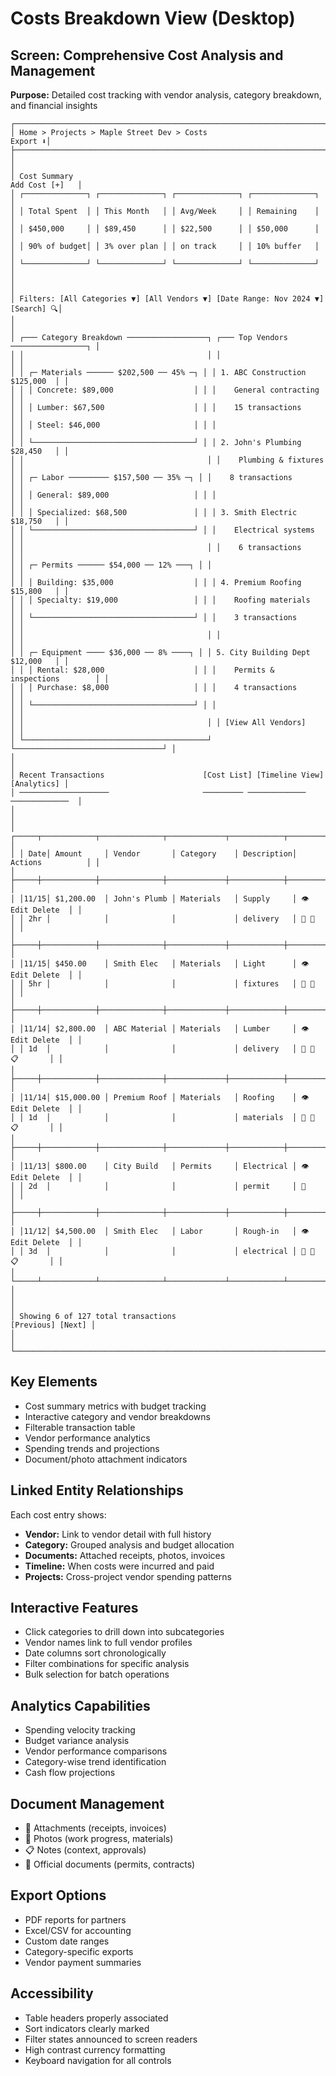 # Costs Breakdown View (Desktop)

## Screen: Comprehensive Cost Analysis and Management
**Purpose:** Detailed cost tracking with vendor analysis, category breakdown, and financial insights

```
┌──────────────────────────────────────────────────────────────────────────────────┐
│ Home > Projects > Maple Street Dev > Costs                              Export ⬇│
├──────────────────────────────────────────────────────────────────────────────────┤
│                                                                                   │
│ Cost Summary                                                      Add Cost [+]   │
│ ┌──────────────┐ ┌──────────────┐ ┌──────────────┐ ┌──────────────┐           │
│ │ Total Spent  │ │ This Month   │ │ Avg/Week     │ │ Remaining    │           │
│ │ $450,000     │ │ $89,450      │ │ $22,500      │ │ $50,000      │           │
│ │ 90% of budget│ │ 3% over plan │ │ on track     │ │ 10% buffer   │           │
│ └──────────────┘ └──────────────┘ └──────────────┘ └──────────────┘           │
│                                                                                   │
│ Filters: [All Categories ▼] [All Vendors ▼] [Date Range: Nov 2024 ▼] [Search] 🔍│
│                                                                                   │
│ ┌─── Category Breakdown ──────────────────┐ ┌─── Top Vendors ─────────────────┐ │
│ │                                         │ │                                 │ │
│ │ ┌─ Materials ────── $202,500 ── 45% ─┐ │ │ 1. ABC Construction   $125,000  │ │
│ │ │ Concrete: $89,000                  │ │ │    General contracting          │ │
│ │ │ Lumber: $67,500                    │ │ │    15 transactions              │ │
│ │ │ Steel: $46,000                     │ │ │                                 │ │
│ │ └────────────────────────────────────┘ │ │ 2. John's Plumbing    $28,450   │ │
│ │                                         │ │    Plumbing & fixtures          │ │
│ │ ┌─ Labor ───────── $157,500 ── 35% ─┐ │ │    8 transactions               │ │
│ │ │ General: $89,000                   │ │ │                                 │ │
│ │ │ Specialized: $68,500               │ │ │ 3. Smith Electric     $18,750   │ │
│ │ └────────────────────────────────────┘ │ │    Electrical systems           │ │
│ │                                         │ │    6 transactions               │ │
│ │ ┌─ Permits ────── $54,000 ── 12% ───┐ │ │                                 │ │
│ │ │ Building: $35,000                  │ │ │ 4. Premium Roofing    $15,800   │ │
│ │ │ Specialty: $19,000                 │ │ │    Roofing materials            │ │
│ │ └────────────────────────────────────┘ │ │    3 transactions               │ │
│ │                                         │ │                                 │ │
│ │ ┌─ Equipment ──── $36,000 ── 8% ────┐ │ │ 5. City Building Dept $12,000   │ │
│ │ │ Rental: $28,000                    │ │ │    Permits & inspections        │ │
│ │ │ Purchase: $8,000                   │ │ │    4 transactions               │ │
│ │ └────────────────────────────────────┘ │ │                                 │ │
│ │                                         │ │ [View All Vendors]              │ │
│ └─────────────────────────────────────────┘ └─────────────────────────────────┘ │
│                                                                                   │
│ Recent Transactions                      [Cost List] [Timeline View] [Analytics] │
│ ────────────────────                     ───────── ───────────── ─────────────  │
│                                                                                   │
│ ┌─────┬────────────┬──────────────┬─────────────┬────────────┬──────────────────┐ │
│ │ Date│ Amount     │ Vendor       │ Category    │ Description│ Actions          │ │
│ ├─────┼────────────┼──────────────┼─────────────┼────────────┼──────────────────┤ │
│ │11/15│ $1,200.00  │ John's Plumb │ Materials   │ Supply     │ 👁️ Edit Delete  │ │
│ │ 2hr │            │              │             │ delivery   │ 📎 📸           │ │
│ ├─────┼────────────┼──────────────┼─────────────┼────────────┼──────────────────┤ │
│ │11/15│ $450.00    │ Smith Elec   │ Materials   │ Light      │ 👁️ Edit Delete  │ │
│ │ 5hr │            │              │             │ fixtures   │ 📎 📸           │ │
│ ├─────┼────────────┼──────────────┼─────────────┼────────────┼──────────────────┤ │
│ │11/14│ $2,800.00  │ ABC Material │ Materials   │ Lumber     │ 👁️ Edit Delete  │ │
│ │ 1d  │            │              │             │ delivery   │ 📎 📸 📋       │ │
│ ├─────┼────────────┼──────────────┼─────────────┼────────────┼──────────────────┤ │
│ │11/14│ $15,000.00 │ Premium Roof │ Materials   │ Roofing    │ 👁️ Edit Delete  │ │
│ │ 1d  │            │              │             │ materials  │ 📎 📸 📋       │ │
│ ├─────┼────────────┼──────────────┼─────────────┼────────────┼──────────────────┤ │
│ │11/13│ $800.00    │ City Build   │ Permits     │ Electrical │ 👁️ Edit Delete  │ │
│ │ 2d  │            │              │             │ permit     │ 📄              │ │
│ ├─────┼────────────┼──────────────┼─────────────┼────────────┼──────────────────┤ │
│ │11/12│ $4,500.00  │ Smith Elec   │ Labor       │ Rough-in   │ 👁️ Edit Delete  │ │
│ │ 3d  │            │              │             │ electrical │ 📎 📸 📋       │ │
│ └─────┴────────────┴──────────────┴─────────────┴────────────┴──────────────────┘ │
│                                                                                   │
│ Showing 6 of 127 total transactions                           [Previous] [Next] │
│                                                                                   │
└──────────────────────────────────────────────────────────────────────────────────┘
```

## Key Elements
- Cost summary metrics with budget tracking
- Interactive category and vendor breakdowns
- Filterable transaction table
- Vendor performance analytics
- Spending trends and projections
- Document/photo attachment indicators

## Linked Entity Relationships
Each cost entry shows:
- **Vendor:** Link to vendor detail with full history
- **Category:** Grouped analysis and budget allocation
- **Documents:** Attached receipts, photos, invoices
- **Timeline:** When costs were incurred and paid
- **Projects:** Cross-project vendor spending patterns

## Interactive Features
- Click categories to drill down into subcategories
- Vendor names link to full vendor profiles
- Date columns sort chronologically
- Filter combinations for specific analysis
- Bulk selection for batch operations

## Analytics Capabilities
- Spending velocity tracking
- Budget variance analysis
- Vendor performance comparisons
- Category-wise trend identification
- Cash flow projections

## Document Management
- 📎 Attachments (receipts, invoices)
- 📸 Photos (work progress, materials)
- 📋 Notes (context, approvals)
- 📄 Official documents (permits, contracts)

## Export Options
- PDF reports for partners
- Excel/CSV for accounting
- Custom date ranges
- Category-specific exports
- Vendor payment summaries

## Accessibility
- Table headers properly associated
- Sort indicators clearly marked
- Filter states announced to screen readers
- High contrast currency formatting
- Keyboard navigation for all controls
